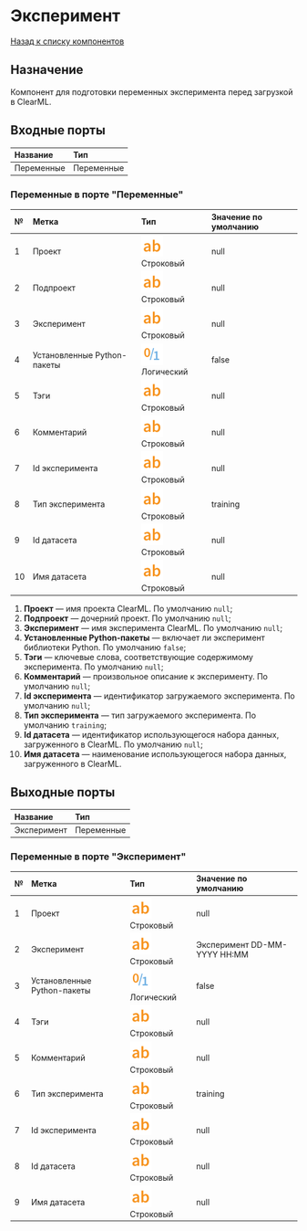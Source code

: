 # Эксперимент

[Назад к списку компонентов](../README.md)

## Назначение

Компонент для подготовки переменных эксперимента перед загрузкой в ClearML.

## Входные порты

| Название   | Тип        |
|:-----------|:-----------|
| Переменные | Переменные |

### Переменные в порте "Переменные"

| №  | Метка                       | Тип                                   | Значение по умолчанию  |
|:---|:----------------------------|:--------------------------------------|:-----------------------|
| 1  | Проект                      | ![](./img/string.svg) Строковый       |null                    |
| 2  | Подпроект                   | ![](./img/string.svg) Строковый       |null                    |
| 3  | Эксперимент                 | ![](./img/string.svg) Строковый       |null                    |
| 4  | Установленные Python-пакеты | ![](./img/logical.svg) Логический     |false                   |
| 5  | Тэги                        | ![](./img/string.svg) Строковый       |null                    |
| 6  | Комментарий                 | ![](./img/string.svg) Строковый       |null                    |
| 7  | Id эксперимента             | ![](./img/string.svg) Строковый       |null                    |
| 8  | Тип эксперимента            | ![](./img/string.svg) Строковый       |training                |
| 9  | Id датасета                 | ![](./img/string.svg) Строковый       |null                    |
| 10 | Имя датасета                | ![](./img/string.svg) Строковый       |null                    |

1. **Проект** — имя проекта ClearML. По умолчанию `null`;
2. **Подпроект** — дочерний проект. По умолчанию `null`;
3. **Эксперимент** — имя эксперимента ClearML. По умолчанию `null`; 
4. **Установленные Python-пакеты** — включает ли эксперимент библиотеки Python. По умолчанию `false`;
5. **Тэги** — ключевые слова, соответствующие содержимому эксперимента. По умолчанию `null`;
6. **Комментарий** — произвольное описание к эксперименту. По умолчанию `null`;
7. **Id эксперимента** — идентификатор загружаемого эксперимента. По умолчанию `null`;
8. **Тип эксперимента** — тип загружаемого эксперимента. По умолчанию `training`;
9. **Id датасета** — идентификатор использующегося набора данных, загруженного в ClearML. По умолчанию `null`; 
10. **Имя датасета** — наименование использующегося набора данных, загруженного в ClearML. 

## Выходные порты

| Название    | Тип        |
|:------------|:-----------|
| Эксперимент | Переменные |

### Переменные в порте "Эксперимент"

| №  | Метка                       | Тип                                   | Значение по умолчанию       |
|:---|:----------------------------|:--------------------------------------|:----------------------------|
| 1  | Проект                      | ![](./img/string.svg) Строковый       |null                         |
| 2  | Эксперимент                 | ![](./img/string.svg) Строковый       |Эксперимент DD-MM-YYYY HH:MM |
| 3  | Установленные Python-пакеты | ![](./img/logical.svg) Логический     |false                        |
| 4  | Тэги                        | ![](./img/string.svg) Строковый       |null                         |
| 5  | Комментарий                 | ![](./img/string.svg) Строковый       |null                         |
| 6  | Тип эксперимента            | ![](./img/string.svg) Строковый       |training                     |
| 7  | Id эксперимента             | ![](./img/string.svg) Строковый       |null                         |
| 8  | Id датасета                 | ![](./img/string.svg) Строковый       |null                         |
| 9  | Имя датасета                | ![](./img/string.svg) Строковый       |null                         |